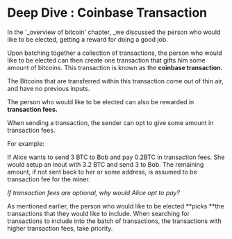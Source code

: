 # Deep Dive : Coinbase Transaction

In the '_overview of bitcoin' chapter, _we discussed the person who would like to be elected, getting a reward for doing a good job.



Upon batching together a collection of transactions, the person who would like to be elected can then create one transaction that gifts him some amount of bitcoins. This transaction is known as the **coinbase transaction.**



The Bitcoins that are transferred within this transaction come out of thin air, and have no previous inputs.



The person who would like to be elected can also be rewarded in **transaction fees.**

When sending a transaction, the sender can opt to give some amount in transaction fees.

For example:

If Alice wants to send 3 BTC to Bob and pay 0.2BTC in transaction fees. She would setup an inout with 3.2 BTC and send 3 to Bob. The remaining amount, if not sent back to her or some address, is assumed to be transaction fee for the miner.

_If transaction fees are optional, why would Alice opt to pay?_

As mentioned earlier, the person who would like to be elected **picks **the transactions that they would like to include. When searching for transactions to include into the batch of transactions, the transactions with higher transaction fees, take priority.

